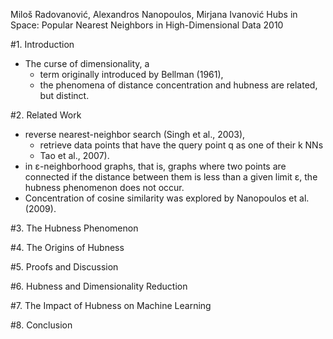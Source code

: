 Miloš Radovanović, Alexandros Nanopoulos, Mirjana Ivanović
Hubs in Space: Popular Nearest Neighbors in High-Dimensional Data
2010

#1. Introduction

* The curse of dimensionality, a 
  * term originally introduced by Bellman (1961),
  * the phenomena of distance concentration and hubness are related, but
    distinct.

#2. Related Work

* reverse nearest-neighbor search (Singh et al., 2003),
  * retrieve data points that have the query point q as one of their k NNs
  * Tao et al., 2007).
* in ε-neighborhood graphs, that is, graphs where two points are connected if
  the distance between them is less than a given limit ε, the hubness
  phenomenon does not occur.
* Concentration of cosine similarity was explored by Nanopoulos et al.  (2009).

#3. The Hubness Phenomenon

#4. The Origins of Hubness

#5. Proofs and Discussion

#6. Hubness and Dimensionality Reduction

#7. The Impact of Hubness on Machine Learning

#8. Conclusion 

